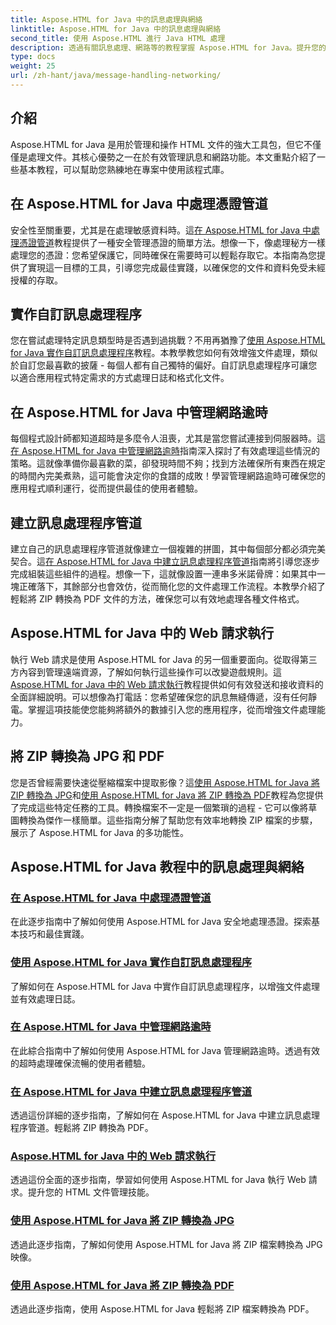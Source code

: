 ```yaml
---
title: Aspose.HTML for Java 中的訊息處理與網絡
linktitle: Aspose.HTML for Java 中的訊息處理與網絡
second_title: 使用 Aspose.HTML 進行 Java HTML 處理
description: 透過有關訊息處理、網路等的教程掌握 Aspose.HTML for Java。提升您的文件處理技能。
type: docs
weight: 25
url: /zh-hant/java/message-handling-networking/
---
```

## 介紹

Aspose.HTML for Java 是用於管理和操作 HTML 文件的強大工具包，但它不僅僅是處理文件。其核心優勢之一在於有效管理訊息和網路功能。本文重點介紹了一些基本教程，可以幫助您熟練地在專案中使用該程式庫。

## 在 Aspose.HTML for Java 中處理憑證管道
安全性至關重要，尤其是在處理敏感資料時。這[在 Aspose.HTML for Java 中處理憑證管道](./credentials-pipeline/)教程提供了一種安全管理憑證的簡單方法。想像一下，像處理秘方一樣處理您的憑證：您希望保護它，同時確保在需要時可以輕鬆存取它。本指南為您提供了實現這一目標的工具，引導您完成最佳實踐，以確保您的文件和資料免受未經授權的存取。

## 實作自訂訊息處理程序
您在嘗試處理特定訊息類型時是否遇到過挑戰？不用再猶豫了[使用 Aspose.HTML for Java 實作自訂訊息處理程序](./custom-message-handler/)教程。本教學教您如何有效增強文件處理，類似於自訂您最喜歡的披薩 - 每個人都有自己獨特的偏好。自訂訊息處理程序可讓您以適合應用程式特定需求的方式處理日誌和格式化文件。 

## 在 Aspose.HTML for Java 中管理網路逾時
每個程式設計師都知道超時是多麼令人沮喪，尤其是當您嘗試連接到伺服器時。這[在 Aspose.HTML for Java 中管理網路逾時](./network-timeout/)指南深入探討了有效處理這些情況的策略。這就像準備你最喜歡的菜，卻發現時間不夠；找到方法確保所有東西在規定的時間內完美煮熟，這可能會決定你的食譜的成敗！學習管理網路逾時可確保您的應用程式順利運行，從而提供最佳的使用者體驗。

## 建立訊息處理程序管道
建立自己的訊息處理程序管道就像建立一個複雜的拼圖，其中每個部分都必須完美契合。這[在 Aspose.HTML for Java 中建立訊息處理程序管道](./message-handler-pipeline/)指南將引導您逐步完成組裝這些組件的過程。想像一下，這就像設置一連串多米諾骨牌：如果其中一塊正確落下，其餘部分也會效仿，從而簡化您的文件處理工作流程。本教學介紹了輕鬆將 ZIP 轉換為 PDF 文件的方法，確保您可以有效地處理各種文件格式。

## Aspose.HTML for Java 中的 Web 請求執行
執行 Web 請求是使用 Aspose.HTML for Java 的另一個重要面向。從取得第三方內容到管理遠端資源，了解如何執行這些操作可以改變遊戲規則。這[Aspose.HTML for Java 中的 Web 請求執行](./web-request-execution/)教程提供如何有效發送和接收資料的全面詳細說明。可以想像為打電話：您希望確保您的訊息無縫傳遞，沒有任何靜電。掌握這項技能使您能夠將額外的數據引入您的應用程序，從而增強文件處理能力。

## 將 ZIP 轉換為 JPG 和 PDF
您是否曾經需要快速從壓縮檔案中提取影像？這[使用 Aspose.HTML for Java 將 ZIP 轉換為 JPG](./zip-to-jpg/)和[使用 Aspose.HTML for Java 將 ZIP 轉換為 PDF](./zip-to-pdf/)教程為您提供了完成這些特定任務的工具。轉換檔案不一定是一個繁瑣的過程 - 它可以像將草圖轉換為傑作一樣簡單。這些指南分解了幫助您有效率地轉換 ZIP 檔案的步驟，展示了 Aspose.HTML for Java 的多功能性。

## Aspose.HTML for Java 教程中的訊息處理與網絡
### [在 Aspose.HTML for Java 中處理憑證管道](./credentials-pipeline/)
在此逐步指南中了解如何使用 Aspose.HTML for Java 安全地處理憑證。探索基本技巧和最佳實踐。
### [使用 Aspose.HTML for Java 實作自訂訊息處理程序](./custom-message-handler/)
了解如何在 Aspose.HTML for Java 中實作自訂訊息處理程序，以增強文件處理並有效處理日誌。
### [在 Aspose.HTML for Java 中管理網路逾時](./network-timeout/)
在此綜合指南中了解如何使用 Aspose.HTML for Java 管理網路逾時。透過有效的超時處理確保流暢的使用者體驗。
### [在 Aspose.HTML for Java 中建立訊息處理程序管道](./message-handler-pipeline/)
透過這份詳細的逐步指南，了解如何在 Aspose.HTML for Java 中建立訊息處理程序管道。輕鬆將 ZIP 轉換為 PDF。
### [Aspose.HTML for Java 中的 Web 請求執行](./web-request-execution/)
透過這份全面的逐步指南，學習如何使用 Aspose.HTML for Java 執行 Web 請求。提升您的 HTML 文件管理技能。
### [使用 Aspose.HTML for Java 將 ZIP 轉換為 JPG](./zip-to-jpg/)
透過此逐步指南，了解如何使用 Aspose.HTML for Java 將 ZIP 檔案轉換為 JPG 映像。
### [使用 Aspose.HTML for Java 將 ZIP 轉換為 PDF](./zip-to-pdf/)
透過此逐步指南，使用 Aspose.HTML for Java 輕鬆將 ZIP 檔案轉換為 PDF。